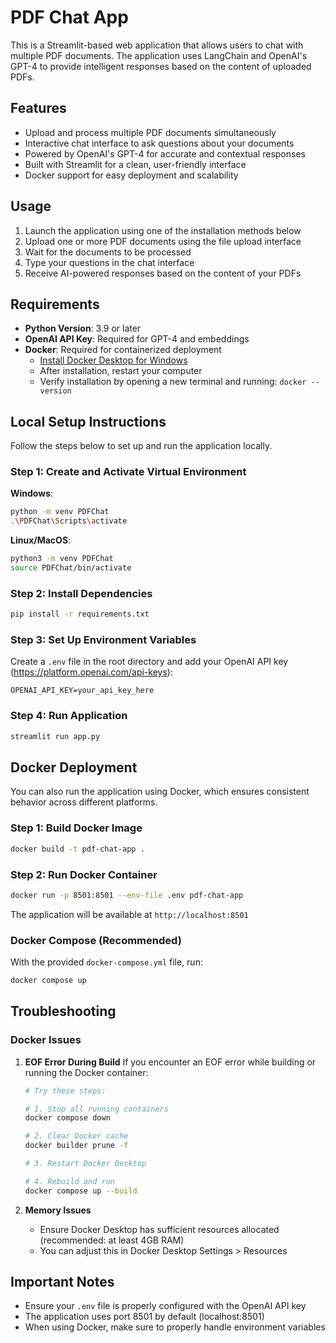 # PDF Chat App

This is a Streamlit-based web application that allows users to chat with multiple PDF documents. The application uses LangChain and OpenAI's GPT-4 to provide intelligent responses based on the content of uploaded PDFs.

## Features

- Upload and process multiple PDF documents simultaneously
- Interactive chat interface to ask questions about your documents
- Powered by OpenAI's GPT-4 for accurate and contextual responses
- Built with Streamlit for a clean, user-friendly interface
- Docker support for easy deployment and scalability

## Usage

1. Launch the application using one of the installation methods below
2. Upload one or more PDF documents using the file upload interface
3. Wait for the documents to be processed
4. Type your questions in the chat interface
5. Receive AI-powered responses based on the content of your PDFs

## Requirements

- **Python Version**: 3.9 or later
- **OpenAI API Key**: Required for GPT-4 and embeddings
- **Docker**: Required for containerized deployment
    - [Install Docker Desktop for Windows](https://docs.docker.com/desktop/install/windows-install/)
    - After installation, restart your computer
    - Verify installation by opening a new terminal and running: `docker --version`

## Local Setup Instructions

Follow the steps below to set up and run the application locally.

### Step 1: Create and Activate Virtual Environment

**Windows**:
```bash
python -m venv PDFChat
.\PDFChat\Scripts\activate
```

**Linux/MacOS**:
```bash
python3 -m venv PDFChat
source PDFChat/bin/activate
```

### Step 2: Install Dependencies
```bash
pip install -r requirements.txt
```

### Step 3: Set Up Environment Variables
Create a `.env` file in the root directory and add your OpenAI API key (https://platform.openai.com/api-keys):
```
OPENAI_API_KEY=your_api_key_here
```

### Step 4: Run Application
```bash
streamlit run app.py
```

## Docker Deployment

You can also run the application using Docker, which ensures consistent behavior across different platforms.

### Step 1: Build Docker Image
```bash
docker build -t pdf-chat-app .
```

### Step 2: Run Docker Container
```bash
docker run -p 8501:8501 --env-file .env pdf-chat-app
```

The application will be available at `http://localhost:8501`

### Docker Compose (Recommended)
With the provided `docker-compose.yml` file, run:
```bash
docker compose up
```

## Troubleshooting

### Docker Issues

1. **EOF Error During Build**
   If you encounter an EOF error while building or running the Docker container:
   ```bash
   # Try these steps:
   
   # 1. Stop all running containers
   docker compose down
   
   # 2. Clear Docker cache
   docker builder prune -f
   
   # 3. Restart Docker Desktop
   
   # 4. Rebuild and run
   docker compose up --build
   ```

2. **Memory Issues**
   - Ensure Docker Desktop has sufficient resources allocated (recommended: at least 4GB RAM)
   - You can adjust this in Docker Desktop Settings > Resources

## Important Notes

- Ensure your `.env` file is properly configured with the OpenAI API key
- The application uses port 8501 by default (localhost:8501)
- When using Docker, make sure to properly handle environment variables
